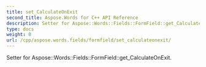 ```yaml
---
title: set_CalculateOnExit
second_title: Aspose.Words for C++ API Reference
description: Setter for Aspose::Words::Fields::FormField::get_CalculateOnExit. 
type: docs
weight: 0
url: /cpp/aspose.words.fields/formfield/set_calculateonexit/
---
```


Setter for Aspose::Words::Fields::FormField::get_CalculateOnExit. 

